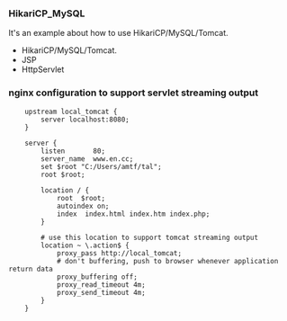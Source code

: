 ### HikariCP_MySQL ###

It's an example about how to use HikariCP/MySQL/Tomcat.
* HikariCP/MySQL/Tomcat.
* JSP
* HttpServlet
 
### nginx configuration to support servlet streaming output ###
 
```
    upstream local_tomcat {  
        server localhost:8080;  
    } 

    server {
        listen       80;
        server_name  www.en.cc;
        set $root "C:/Users/amtf/tal";
        root $root;

        location / {
            root  $root;
            autoindex on;
            index  index.html index.htm index.php;
        }

        # use this location to support tomcat streaming output 
        location ~ \.action$ {
            proxy_pass http://local_tomcat;
            # don't buffering, push to browser whenever application return data
            proxy_buffering off;
            proxy_read_timeout 4m;
            proxy_send_timeout 4m;
        }
    }
```
